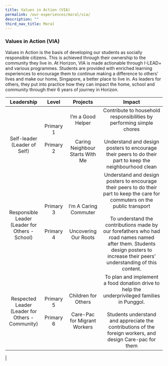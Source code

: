 ```yaml
---
title: Values in Action (VIA)
permalink: /our-experiences/moral/via/
description: ""
third_nav_title: Moral
---
```

### **Values in Action (VIA)**
Values in Action is the basis of developing our students as socially responsible citizens. This is achieved through their ownership to the community they live in. At Horizon, VIA is made actionable through I-LEAD+ and various programmes. Students are provided with enriched learning experiences to encourage them to continue making a difference to others’ lives and make our home, Singapore, a better place to live in. As leaders for others, they put into practice how they can impact the home, school and community through their 6 years of journey in Horizon.

| Leadership | Level | Projects | Impact |
|:---:|:---:|:---:|:---:|
| <br><br>Self-leader<br>(Leader of Self) | Primary 1<br><br>Primary 2 | I’m a Good Helper<br><br><br>Caring Neighbour Starts With Me | Contribute to household responsibilities by performing simple chores<br><br>Understand and design posters to encourage their peers to do their part to keep the neighbourhood clean |
| <br>Responsible Leader<br>(Leader for Others - School) | Primary 3<br><br><br>Primary 4 | I’m A Caring Commuter<br><br><br>Uncovering Our Roots | Understand and design posters to encourage their peers to do their part to keep the care for commuters on the public transport<br><br>To understand the contributions made by our forefathers who had road names named after them. Students design posters to increase their peers’ understanding of this content. |
| Respected Leader<br>(Leader for Others - Community) | Primary 5<br><br>Primary 6 | Children for Others<br><br>Care-Pac for Migrant Workers | To plan and implement a food donation drive to help the underprivileged families in Punggol.<br><br>Students understand and appreciate the contributions of the foreign workers, and design Care-pac for them |
|